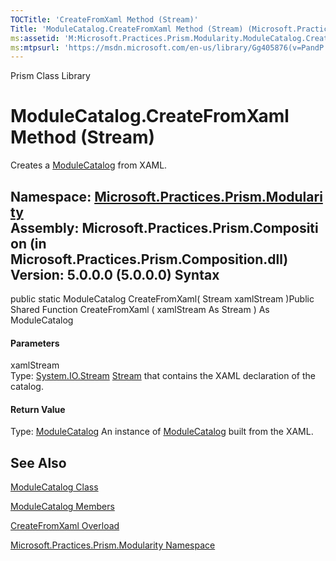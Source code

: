 ```yaml
---
TOCTitle: 'CreateFromXaml Method (Stream)'
Title: 'ModuleCatalog.CreateFromXaml Method (Stream) (Microsoft.Practices.Prism.Modularity)'
ms:assetid: 'M:Microsoft.Practices.Prism.Modularity.ModuleCatalog.CreateFromXaml(System.IO.Stream)'
ms:mtpsurl: 'https://msdn.microsoft.com/en-us/library/Gg405876(v=PandP.50)'
---
```


Prism Class Library

ModuleCatalog.CreateFromXaml Method (Stream)
================================================

Creates a [ModuleCatalog](https://msdn.microsoft.com/t:microsoft.practices.prism.modularity.modulecatalog) from XAML.

**Namespace:** [Microsoft.Practices.Prism.Modularity](https://msdn.microsoft.com/n:microsoft.practices.prism.modularity)
**Assembly:** Microsoft.Practices.Prism.Composition (in Microsoft.Practices.Prism.Composition.dll) Version: 5.0.0.0 (5.0.0.0)
Syntax
------

<span id="syntaxToggle"></span>public static ModuleCatalog CreateFromXaml( Stream xamlStream )Public Shared Function CreateFromXaml ( xamlStream As Stream ) As ModuleCatalog
#### Parameters

xamlStream  
Type: [System.IO.Stream](http://msdn2.microsoft.com/en-us/library/8f86tw9e)
[Stream](http://msdn2.microsoft.com/en-us/library/8f86tw9e) that contains the XAML declaration of the catalog.

#### Return Value

Type: [ModuleCatalog](https://msdn.microsoft.com/t:microsoft.practices.prism.modularity.modulecatalog)
An instance of [ModuleCatalog](https://msdn.microsoft.com/t:microsoft.practices.prism.modularity.modulecatalog) built from the XAML.

See Also
--------

<span id="seeAlsoToggle"></span>
[ModuleCatalog Class](https://msdn.microsoft.com/t:microsoft.practices.prism.modularity.modulecatalog)

[ModuleCatalog Members](https://msdn.microsoft.com/allmembers.t:microsoft.practices.prism.modularity.modulecatalog)

[CreateFromXaml Overload](https://msdn.microsoft.com/overload:microsoft.practices.prism.modularity.modulecatalog.createfromxaml)

[Microsoft.Practices.Prism.Modularity Namespace](https://msdn.microsoft.com/n:microsoft.practices.prism.modularity)
